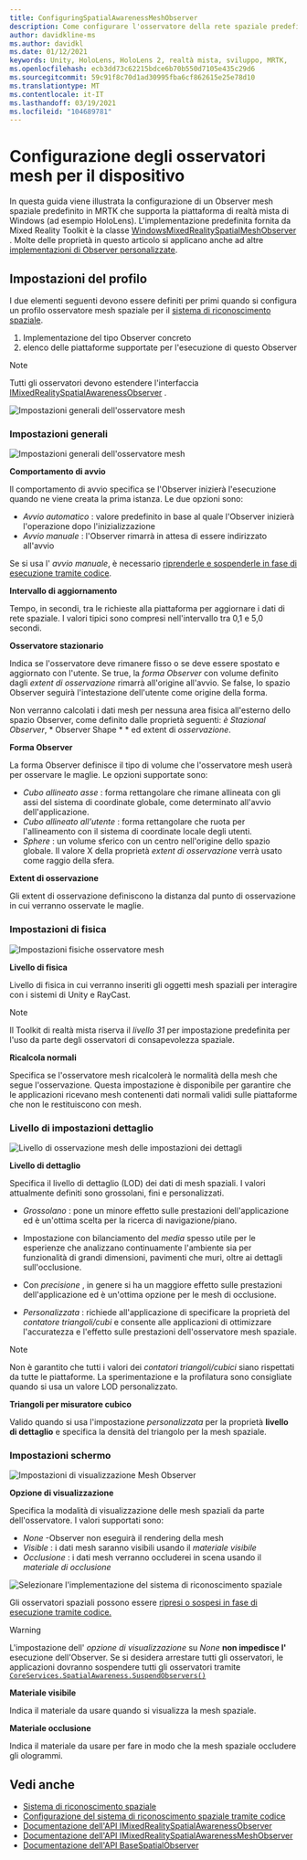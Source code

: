 ```yaml
---
title: ConfiguringSpatialAwarenessMeshObserver
description: Come configurare l'osservatore della rete spaziale predefinita in MRTK
author: davidkline-ms
ms.author: davidkl
ms.date: 01/12/2021
keywords: Unity, HoloLens, HoloLens 2, realtà mista, sviluppo, MRTK,
ms.openlocfilehash: ecb3dd73c62215bdce6b70b550d7105e435c29d6
ms.sourcegitcommit: 59c91f8c70d1ad30995fba6cf862615e25e78d10
ms.translationtype: MT
ms.contentlocale: it-IT
ms.lasthandoff: 03/19/2021
ms.locfileid: "104689781"
---
```

# <a name="configuring-mesh-observers-for-device"></a>Configurazione degli osservatori mesh per il dispositivo

In questa guida viene illustrata la configurazione di un Observer mesh spaziale predefinito in MRTK che supporta la piattaforma di realtà mista di Windows (ad esempio HoloLens). L'implementazione predefinita fornita da Mixed Reality Toolkit è la classe [WindowsMixedRealitySpatialMeshObserver](xref:Microsoft.MixedReality.Toolkit.WindowsMixedReality.SpatialAwareness.WindowsMixedRealitySpatialMeshObserver) . Molte delle proprietà in questo articolo si applicano anche ad altre [implementazioni di Observer personalizzate](CreateDataProvider.md).

## <a name="profile-settings"></a>Impostazioni del profilo

I due elementi seguenti devono essere definiti per primi quando si configura un profilo osservatore mesh spaziale per il [sistema di riconoscimento spaziale](SpatialAwarenessGettingStarted.md).

1. Implementazione del tipo Observer concreto
1. elenco delle piattaforme supportate per l'esecuzione di questo Observer

> [!NOTE]
> Tutti gli osservatori devono estendere l'interfaccia [IMixedRealitySpatialAwarenessObserver](xref:Microsoft.MixedReality.Toolkit.SpatialAwareness.IMixedRealitySpatialAwarenessObserver) .

![Impostazioni generali dell'osservatore mesh](../Images/SpatialAwareness/SpatialAwarenessMeshObserverProfile_TypesPlatforms.png)

### <a name="general-settings"></a>Impostazioni generali

![Impostazioni generali dell'osservatore mesh](../Images/SpatialAwareness/MeshObserverGeneralSettings.png)

**Comportamento di avvio**

Il comportamento di avvio specifica se l'Observer inizierà l'esecuzione quando ne viene creata la prima istanza. Le due opzioni sono:

* *Avvio automatico* : valore predefinito in base al quale l'Observer inizierà l'operazione dopo l'inizializzazione
* *Avvio manuale* : l'Observer rimarrà in attesa di essere indirizzato all'avvio

Se si usa l' *avvio manuale*, è necessario [riprenderle e sospenderle in fase di esecuzione tramite codice](UsageGuide.md#starting-and-stopping-mesh-observation).

**Intervallo di aggiornamento**

Tempo, in secondi, tra le richieste alla piattaforma per aggiornare i dati di rete spaziale. I valori tipici sono compresi nell'intervallo tra 0,1 e 5,0 secondi.

**Osservatore stazionario**

Indica se l'osservatore deve rimanere fisso o se deve essere spostato e aggiornato con l'utente. Se true, la *forma Observer* con volume definito dagli *extent di osservazione* rimarrà all'origine all'avvio. Se false, lo spazio Observer seguirà l'intestazione dell'utente come origine della forma.

Non verranno calcolati i dati mesh per nessuna area fisica all'esterno dello spazio Observer, come definito dalle proprietà seguenti: *è Stazional Observer*, * Observer Shape * * ed extent di *osservazione*.

**Forma Observer**

La forma Observer definisce il tipo di volume che l'osservatore mesh userà per osservare le maglie. Le opzioni supportate sono:

* *Cubo allineato asse* : forma rettangolare che rimane allineata con gli assi del sistema di coordinate globale, come determinato all'avvio dell'applicazione.
* *Cubo allineato all'utente* : forma rettangolare che ruota per l'allineamento con il sistema di coordinate locale degli utenti.
* *Sphere* : un volume sferico con un centro nell'origine dello spazio globale. Il valore X della proprietà *extent di osservazione* verrà usato come raggio della sfera.

**Extent di osservazione**

Gli extent di osservazione definiscono la distanza dal punto di osservazione in cui verranno osservate le maglie.

### <a name="physics-settings"></a>Impostazioni di fisica

![Impostazioni fisiche osservatore mesh](../Images/SpatialAwareness/MeshObserverPhysicsSettings.png)

**Livello di fisica**

Livello di fisica in cui verranno inseriti gli oggetti mesh spaziali per interagire con i sistemi di Unity e RayCast.

> [!NOTE]
> Il Toolkit di realtà mista riserva il *livello 31* per impostazione predefinita per l'uso da parte degli osservatori di consapevolezza spaziale.

**Ricalcola normali**

Specifica se l'osservatore mesh ricalcolerà le normalità della mesh che segue l'osservazione. Questa impostazione è disponibile per garantire che le applicazioni ricevano mesh contenenti dati normali validi sulle piattaforme che non le restituiscono con mesh.

### <a name="level-of-detail-settings"></a>Livello di impostazioni dettaglio

![Livello di osservazione mesh delle impostazioni dei dettagli](../Images/SpatialAwareness/MeshObserverLevelOfDetailSettings.png)

**Livello di dettaglio**

Specifica il livello di dettaglio (LOD) dei dati di mesh spaziali. I valori attualmente definiti sono grossolani, fini e personalizzati.

* *Grossolano* : pone un minore effetto sulle prestazioni dell'applicazione ed è un'ottima scelta per la ricerca di navigazione/piano.

* Impostazione con bilanciamento del *media* spesso utile per le esperienze che analizzano continuamente l'ambiente sia per funzionalità di grandi dimensioni, pavimenti che muri, oltre ai dettagli sull'occlusione.

* Con *precisione* , in genere si ha un maggiore effetto sulle prestazioni dell'applicazione ed è un'ottima opzione per le mesh di occlusione.

* *Personalizzata* : richiede all'applicazione di specificare la proprietà del *contatore triangoli/cubi* e consente alle applicazioni di ottimizzare l'accuratezza e l'effetto sulle prestazioni dell'osservatore mesh spaziale.

> [!NOTE]
> Non è garantito che tutti i valori dei *contatori triangoli/cubici* siano rispettati da tutte le piattaforme. La sperimentazione e la profilatura sono consigliate quando si usa un valore LOD personalizzato.

**Triangoli per misuratore cubico**

Valido quando si usa l'impostazione *personalizzata* per la proprietà **livello di dettaglio** e specifica la densità del triangolo per la mesh spaziale.

### <a name="display-settings"></a>Impostazioni schermo

![Impostazioni di visualizzazione Mesh Observer](../Images/SpatialAwareness/MeshObserverDisplaySettings.png)

**Opzione di visualizzazione**

Specifica la modalità di visualizzazione delle mesh spaziali da parte dell'osservatore. I valori supportati sono:

* *None* -Observer non eseguirà il rendering della mesh
* *Visible* : i dati mesh saranno visibili usando il *materiale visibile*
* *Occlusione* : i dati mesh verranno occluderei in scena usando il *materiale di occlusione*

![Selezionare l'implementazione del sistema di riconoscimento spaziale](../Images/SpatialAwareness/MRTK_SpatialAwareness_DisplayOptions.jpg)

Gli osservatori spaziali possono essere [ripresi o sospesi in fase di esecuzione tramite codice.](UsageGuide.md#starting-and-stopping-mesh-observation)

> [!WARNING]
> L'impostazione dell' *opzione di visualizzazione* su *None* **non impedisce l'** esecuzione dell'Observer. Se si desidera arrestare tutti gli osservatori, le applicazioni dovranno sospendere tutti gli osservatori tramite [`CoreServices.SpatialAwareness.SuspendObservers()`](xref:Microsoft.MixedReality.Toolkit.SpatialAwareness.IMixedRealitySpatialAwarenessSystem.SuspendObservers)

**Materiale visibile**

Indica il materiale da usare quando si visualizza la mesh spaziale.

**Materiale occlusione**

Indica il materiale da usare per fare in modo che la mesh spaziale occludere gli ologrammi.

## <a name="see-also"></a>Vedi anche

* [Sistema di riconoscimento spaziale](SpatialAwarenessGettingStarted.md)
* [Configurazione del sistema di riconoscimento spaziale tramite codice](UsageGuide.md)
* [Documentazione dell'API IMixedRealitySpatialAwarenessObserver](xref:Microsoft.MixedReality.Toolkit.SpatialAwareness.IMixedRealitySpatialAwarenessObserver)
* [Documentazione dell'API IMixedRealitySpatialAwarenessMeshObserver](xref:Microsoft.MixedReality.Toolkit.SpatialAwareness.IMixedRealitySpatialAwarenessMeshObserver)
* [Documentazione dell'API BaseSpatialObserver](xref:Microsoft.MixedReality.Toolkit.SpatialAwareness.BaseSpatialObserver)

